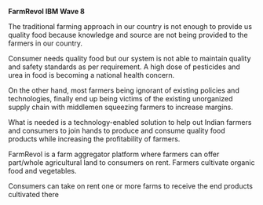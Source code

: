 **FarmRevol IBM Wave 8**


The traditional farming approach in our country is not enough to provide us  quality food because knowledge and source are not being provided to the farmers in our country.

Consumer needs quality food but our system is not able to maintain quality and safety standards as per requirement. A high dose of pesticides and urea in food is becoming a national health concern.

 On the other hand, most farmers being ignorant of existing policies and technologies, finally end up being victims of the existing unorganized supply chain with middlemen squeezing farmers to increase margins.
 
What is needed is a technology-enabled solution to help out Indian farmers and consumers to join hands to produce and consume quality food products while increasing the profitability of farmers.

FarmRevol is a farm aggregator platform where farmers can offer part/whole agricultural land to consumers on rent. 
Farmers cultivate organic food and vegetables.

Consumers can take on rent one or more farms to receive the end products cultivated there

